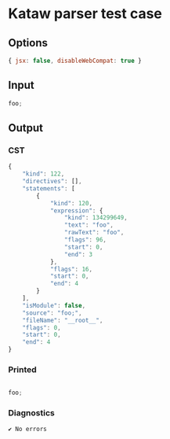 # Kataw parser test case

## Options

`````js
{ jsx: false, disableWebCompat: true }
`````

## Input

`````js
foo;
`````

## Output

### CST

```javascript
{
    "kind": 122,
    "directives": [],
    "statements": [
        {
            "kind": 120,
            "expression": {
                "kind": 134299649,
                "text": "foo",
                "rawText": "foo",
                "flags": 96,
                "start": 0,
                "end": 3
            },
            "flags": 16,
            "start": 0,
            "end": 4
        }
    ],
    "isModule": false,
    "source": "foo;",
    "fileName": "__root__",
    "flags": 0,
    "start": 0,
    "end": 4
}
```

### Printed

```javascript

foo;

```

### Diagnostics

```javascript
✔ No errors
```

